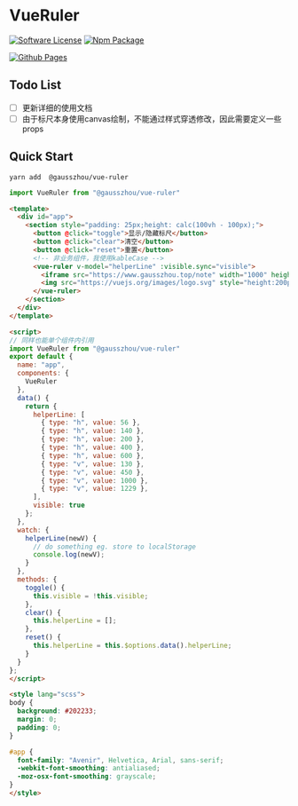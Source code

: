 # VueRuler

[![Software License](https://img.shields.io/badge/license-MIT-brightgreen.svg?style=flat-square)](LICENSE) [![Npm Package](https://img.shields.io/npm/v/@gausszhou/vue-ruler.svg)](https://www.npmjs.com/package/@gausszhou/vue-ruler)


[![Github Pages](https://static.gausszhou.top/data/image/github/vue-ruler-1.png)](https://www.gausszhou.top/vue-ruler)

## Todo List

- [ ] 更新详细的使用文档
- [ ] 由于标尺本身使用canvas绘制，不能通过样式穿透修改，因此需要定义一些props

## Quick Start

```shell
yarn add  @gausszhou/vue-ruler
```

```js
import VueRuler from "@gausszhou/vue-ruler"

```

```html
<template>
  <div id="app">
    <section style="padding: 25px;height: calc(100vh - 100px);">
      <button @click="toggle">显示/隐藏标尺</button>
      <button @click="clear">清空</button>
      <button @click="reset">重置</button>
      <!-- 非业务组件，我使用kableCase -->
      <vue-ruler v-model="helperLine" :visible.sync="visible">
        <iframe src="https://www.gausszhou.top/note" width="1000" height="400" frameborder="0" />
        <img src="https://vuejs.org/images/logo.svg" style="height:200px" />
      </vue-ruler>
    </section>
  </div>
</template>

<script>
// 同样也能单个组件内引用
import VueRuler from "@gausszhou/vue-ruler"
export default {
  name: "app",
  components: {
    VueRuler
  },
  data() {
    return {
      helperLine: [
        { type: "h", value: 56 },
        { type: "h", value: 140 },
        { type: "h", value: 200 },
        { type: "h", value: 400 },
        { type: "h", value: 600 },
        { type: "v", value: 130 },
        { type: "v", value: 450 },
        { type: "v", value: 1000 },
        { type: "v", value: 1229 },
      ],
      visible: true
    };
  },
  watch: {
    helperLine(newV) {
      // do something eg. store to localStorage
      console.log(newV);
    }
  },
  methods: {
    toggle() {
      this.visible = !this.visible;
    },
    clear() {
      this.helperLine = [];
    },
    reset() {
      this.helperLine = this.$options.data().helperLine;
    }
  }
};
</script>

<style lang="scss">
body {
  background: #202233;
  margin: 0;
  padding: 0;
}

#app {
  font-family: "Avenir", Helvetica, Arial, sans-serif;
  -webkit-font-smoothing: antialiased;
  -moz-osx-font-smoothing: grayscale;
}
</style>
```
